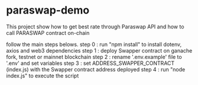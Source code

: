 # paraswap-demo
This project show how to get best rate through Paraswap API and how to call PARASWAP contract on-chain

follow the main steps belows.
step 0 : run "npm install" to install dotenv, axios and web3 dependencies
step 1 : deploy Swapper contract on ganache fork, testnet or mainnet blockchain
step 2 : rename '.env.example' file to '.env' and set variables
step 3 : set ADDRESS_SWAPPER_CONTRACT (index.js) with the Swapper contract address deployed
step 4 : run "node index.js" to execute the script
